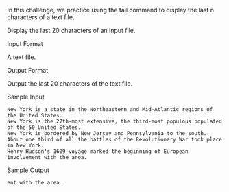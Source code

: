 In this challenge, we practice using the tail command to display the last n characters of a text file.

Display the last 20 characters of an input file.

Input Format

A text file.

Output Format

Output the last 20 characters of the text file.

Sample Input
```
New York is a state in the Northeastern and Mid-Atlantic regions of the United States. 
New York is the 27th-most extensive, the third-most populous populated of the 50 United States. 
New York is bordered by New Jersey and Pennsylvania to the south.
About one third of all the battles of the Revolutionary War took place in New York.
Henry Hudson's 1609 voyage marked the beginning of European involvement with the area.
```

Sample Output
```
ent with the area.
```
